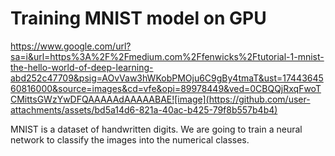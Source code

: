 
# Training MNIST model on GPU

https://www.google.com/url?sa=i&url=https%3A%2F%2Fmedium.com%2Ffenwicks%2Ftutorial-1-mnist-the-hello-world-of-deep-learning-abd252c47709&psig=AOvVaw3hWKobPMOju6C9gBy4tmaT&ust=1744364560816000&source=images&cd=vfe&opi=89978449&ved=0CBQQjRxqFwoTCMittsGWzYwDFQAAAAAdAAAAABAE![image](https://github.com/user-attachments/assets/bd5a14d6-821a-40ac-b425-79f8b557b4b4)


MNIST is a dataset of handwritten digits. We are going to train a neural network to classify the images into the numerical classes.


